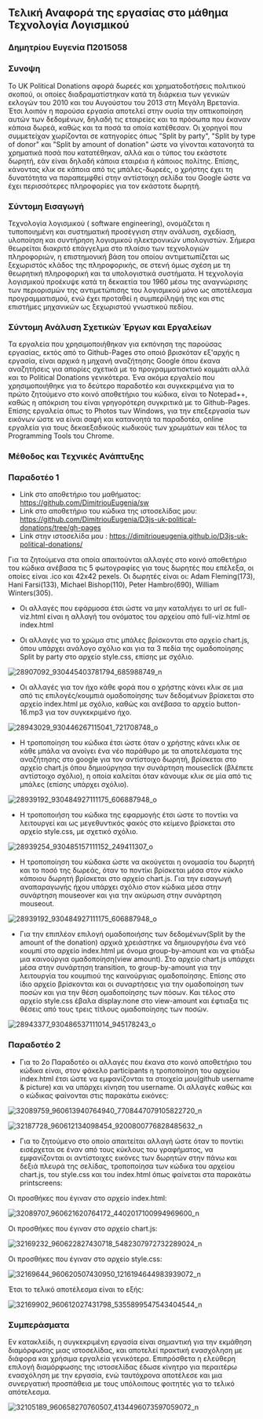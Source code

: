 
## Τελική Αναφορά της εργασίας στο μάθημα Τεχνολογία Λογισμικού

### Δημητρίου Ευγενία Π2015058
 
### Συνοψη

Το UK Political Donations αφορά δωρεές και χρηματοδοτήσεις πολιτικού σκοπού, οι οποίες διαδραματίστηκαν κατά τη διάρκεια των γενικών εκλογών του 2010 και του Αυγούστου του 2013 στη Μεγάλη Βρετανία. Έτσι λοιπόν η παρούσα εργασία αποτελεί στην ουσία την οπτικοποίηση αυτών των δεδομένων, δηλαδή τις εταιρείες και τα πρόσωπα που έκαναν κάποια δωρεά, καθώς και τα ποσά τα οποία κατέθεσαν. Οι χορηγοί που συμμετείχαν χωρίζονται σε κατηγορίες όπως "Split by party", "Split by type of donor" και "Split by amount of donation" ώστε να γίνονται κατανοητά τα χρηματικά ποσά που κατατέθηκαν, αλλά και ο τύπος του εκάστοτε δωρητή, εάν είναι δηλαδή κάποια εταιρέια ή κάποιος πολίτης. Επίσης, κάνοντας κλικ σε κάποια από τις μπάλες-δωρεές, ο χρήστης έχει τη δυνατότητα να παραπεμφθεί στην αντίστοιχη σελίδα του Google ώστε να έχει περισσότερες πληροφορίες για τον εκάστοτε δωρητή.  

### Σύντομη Εισαγωγή

Τεχνολογία λογισμικού ( software engineering), ονομάζεται η τυποποιημένη και συστηματική προσέγγιση στην ανάλυση, σχεδίαση, υλοποίηση και συντήρηση λογισμικού ηλεκτρονικών υπολογιστών. Σήμερα θεωρείται διακριτό επάγγελμα στο πλαίσιο των τεχνολογιών πληροφοριών, η επιστημονική βάση του οποίου αντιμετωπίζεται ως ξεχωριστός κλάδος της πληροφορικής, σε στενή όμως σχέση με τη θεωρητική πληροφορική και τα υπολογιστικά συστήματα. Η τεχνολογία λογισμικού προέκυψε κατά τη δεκαετία του 1960 μέσω της αναγνώρισης των περιορισμών της αντιμετώπισης του λογισμικού μόνο ως αποτέλεσμα προγραμματισμού, ενώ έχει προταθεί η συμπερίληψή της και στις επιστήμες μηχανικών ως ξεχωριστού γνωστικού πεδίου.

### Σύντομη Ανάλυση Σχετικών Έργων και Εργαλείων
Τα εργαλεία που χρησιμοποιήθηκαν για εκπόνηση της παρούσας εργασίας, εκτός από το Github-Pages στο οποιό βρισκόταν εξ'αρχής η εργασία, είναι αρχικά η μηχανή αναζήτησης Google όπου έκανα αναζητήσεις για απορίες σχετικά με το προγραμματισκτικό κομμάτι αλλά και το Political Donations γενικότερα. Ένα ακόμα εργαλείο που χρησιμοποιήθηκε για το δεύτερο παραδοτέο και συγκεκριμένα για το πρώτο ζητούμενο στο κοινό αποθετήριο του κώδικα, είναι το Notepad++, καθώς η απόκριση του είναι γρηγορότερη συγκριτικά με το Github-Pages. Επίσης εργαλεία όπως το Photos των Windows, για την επεξεργασία των εικόνων ώστε να είναι σαφή και κατανοητά τα παραδοτέα, online εργαλεία για τους δεκαεξαδικούς κωδικούς των χρωμάτων και τέλος τα Programming Tools του Chrome.  

### Mέθοδος και Tεχνικές Aνάπτυξης
 
### Παραδοτέο 1

* Link στο αποθετήριο του μαθήματος: https://github.com/DimitriouEugenia/sw
* Link στο αποθετήριο του κώδικα της ιστοσελίδας μου: https://github.com/DimitriouEugenia/D3js-uk-political-donations/tree/gh-pages
* Link στην ιστοσελίδα μου : https://dimitrioueugenia.github.io/D3js-uk-political-donations/


 Για τα ζητούμενα στα οποία απαιτούνται αλλαγές στο κοινό αποθετήριο του κώδικα ανέβασα τις 5 φωτογραφίες για τους δωρητές που επέλεξα, οι οποίες είναι .ico και 42x42 pexels. Οι δωρητές είναι οι: Adam Fleming(173), Hani Farsi(133), Michael Bishop(110), Peter Hambro(690), William Winters(305).

* Οι αλλαγές που εφάρμοσα έτσι ώστε να μην καταλήγει το url σε full-viz.html είναι η αλλαγή του ονόματος του αρχείου από full-viz.html σε index.html
 
* Οι αλλαγές για το χρώμα στις μπάλες βρίσκονται στο αρχείο chart.js, όπου υπάρχει ανάλογο σχόλιο και για τα 3 πεδία της ομαδοποίησης Split by party στο αρχείο style.css, επίσης με σχόλιο.

![28907092_930445403781794_685988749_n](https://user-images.githubusercontent.com/32716043/37426733-0c0ab700-27d0-11e8-9bbf-776420297ae8.png)


* Οι αλλαγές για τον ήχο κάθε φορά που ο χρήστης κάνει κλικ σε μια από τις επιλογές/κουμπιά ομαδοποίησης των δεδομένων βρίσκεται στο αρχείο index.html με σχόλιο, καθώς και ανέβασα το αρχείο button-16.mp3 για τον συγκεκριμένο ήχο.

![28943029_930446267115041_721708748_o](https://user-images.githubusercontent.com/32716043/37427044-d0f195f2-27d0-11e8-9766-d90da0677fe1.png)

 
* Η τροποποίηση του κώδικα έτσι ώστε όταν ο χρήστης κάνει κλικ σε κάθε μπάλα να ανοίγει ένα νέο παράθυρο με τα αποτελέσματα της αναζήτησης στο google για τον αντίστοιχο δωρητή, βρίσκεται στο αρχείο chart.js όπου δημιούργησα την συνάρτηση mouseclick (βλέπετε αντίστοιχο σχόλιο), η οποία καλείται όταν κάνουμε κλικ σε μία από τις μπάλες (επίσης υπάρχει σχόλιο).

![28939192_930484927111175_606887948_o](https://user-images.githubusercontent.com/32716043/37427237-6e1405d6-27d1-11e8-86b3-d48c505a9581.png)


* Η τροποποιήση του κώδικα της εφαρμογής έτσι ώστε το ποντίκι να λειτουργεί και ως μεγεθυντικός φακός στο κείμενο βρίσκεται στο αρχείο style.css, με σχετικό σχόλιο.

![28939254_930485157111152_249411307_o](https://user-images.githubusercontent.com/32716043/37426989-a192542c-27d0-11e8-91a6-d61703484ee1.png)


* Η τροποποίηση του κώδακα ώστε να ακούγεται η ονομασία του δωρητή και το ποσό της δωρεάς, όταν το ποντίκι βρίσκεται μέσα στον κύκλο κάποιου δωρητή βρίσκεται στο αρχείο chart.js. Για την εισαγωγή αναπαραγωγής ήχου υπάρχει σχόλιο στον κώδικα μέσα στην συνάρτηση mouseover και για την ακύρωση στην συνάρτηση mouseout.

![28939192_930484927111175_606887948_o](https://user-images.githubusercontent.com/32716043/37426938-7b4d21ac-27d0-11e8-8c74-8b86a031de20.png)


* Για την επιπλέον επιλογή ομαδοποιήσης των δεδομένων(Split by the amount of the donation) αρχικά χρειάστηκε να δημιουργήσω ένα νεό κουμπί στο αρχείο index.html με όνομα group-by-amount και να φτιάξω μια καινούργια ομαδοποίηση(view amount). Στο αρχείο chart.js υπάρχει μέσα στην συνάρτηση transition, το group-by-amount για την λειτουργία του κουμπιού της καινούργιας ομαδοποίησης. Επίσης στο ίδιο αρχείο βρίσκονται και οι συναρτήσεις για την ομαδοποίηση των ποσών και για την θέση ομαδοποίησης των πόσων. Και τέλος στο αρχείο style.css έβαλα display:none στο view-amount και έφτιαξα τις θέσεις από τους τρεις τίτλους ομαδοποίησης των ποσών.

![28943377_930486537111014_945178243_o](https://user-images.githubusercontent.com/32716043/37427111-fdcd512e-27d0-11e8-8af7-88c23531f7ff.png)


### Παραδοτέο 2

* Για το 2ο Παραδοτέο οι αλλαγές που έκανα στο κοινό αποθετήριο του κώδικα είναι, στον φάκελο participants η τροποποίηση του αρχείου index.html έτσι ώστε να εμφανίζονται τα στοιχεία μου(github username & picture) και να υπάρχει κίνηση του username. Οι αλλαγές καθώς και ο κώδικας φαίνονται στις παρακάτω εικόνες:

![32089759_960613940764940_7708447079105822720_n](https://user-images.githubusercontent.com/32716043/39833919-212ef40e-53d4-11e8-91fe-6533e0035e04.png)


![32187728_960612134098454_9200800776828485632_n](https://user-images.githubusercontent.com/32716043/39833939-2f01fd92-53d4-11e8-9ab7-5ddb9623af35.png)


* Για το ζητούμενο στο οποίο απαιτείται αλλαγή ώστε όταν το ποντίκι εισέρχεται σε έναν από τους κύκλους του γραφήματος, να εμφανίζονται οι αντίστοιχες εικόνες των δωρητών στην πάνω και δεξιά πλευρά της σελίδας, τροποποίησα των κώδικα του αρχείου chart.js, του style.css και του index.html όπως φαίνεται στα παρακάτω printscreens:

 Οι προσθήκες που έγιναν στο αρχείο index.html:
 
![32089707_960621620764172_4402017100994969600_n](https://user-images.githubusercontent.com/32716043/39833762-b3853936-53d3-11e8-9bba-4e7c3078608d.png)

 Οι προσθήκες που έγιναν στο αρχείο chart.js:
 
![32169232_960622827430718_5482307972732289024_n](https://user-images.githubusercontent.com/32716043/39833814-d448dda8-53d3-11e8-8bbb-8e29fc3607a3.png)

 Οι προσθήκες που έγιναν στο αρχείο style.css:
 
![32169644_960620507430950_1216194644983939072_n](https://user-images.githubusercontent.com/32716043/39833855-f02aca86-53d3-11e8-9a59-e9322c03828c.png)

 
  Έτσι το τελικό αποτέλεσμα είναι το εξής:
  
  ![32169902_960612027431798_5355899547543404544_n](https://user-images.githubusercontent.com/32716043/39833887-06a1ea74-53d4-11e8-92fa-d5c7f622fae6.png)



### Συμπεράσματα 
Εν κατακλείδι, η συγκεκριμένη εργασία είναι σημαντική για την εκμάθηση διαμόρφωσης μιας ιστοσελίδας, και αποτελεί πρακτική ενασχόληση με διάφορα και χρήσιμα εργαλεία γενικότερα. Επιπρόσθετα η ελεύθερη επιλογή διαμόρφωσης της ιστοσελίδας έδωσε κίνητρο για περαιτέρω ενασχόληση με την εργασία, ενώ ταυτόχρονα αποτέλεσε και μια συνεργατική προσπάθεια με τους υπόλοιπους φοιτητές για το τελικό απότελεσμα.

![32105189_960658270760507_4134496073597059072_n](https://user-images.githubusercontent.com/32716043/39838940-5f0f83ce-53e3-11e8-9870-c10788e8135c.png)





